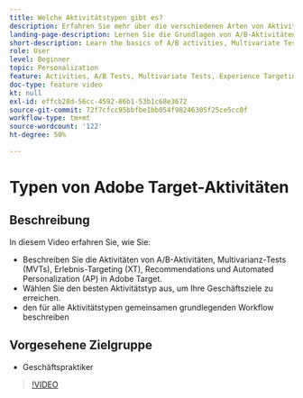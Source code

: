 ```yaml
---
title: Welche Aktivitätstypen gibt es?
description: Erfahren Sie mehr über die verschiedenen Arten von Aktivitäten in Adobe Target und wie diese zur Erreichung Ihrer Ziele beitragen können. Sehen Sie sich dieses Video mit Informationen zu den Grundlagen von A/B-Aktivitäten, multivariante Tests (MVTs), Recommendations sowie von Aktivitäten zu Experience Targeting (XT) und Automated Personalization (AP) an.
landing-page-description: Lernen Sie die Grundlagen von A/B-Aktivitäten, multivariaten Tests, Experience Targeting-Aktivitäten, Recommendations und Aktivitäten zu Automated Personalization kennen.
short-description: Learn the basics of A/B activities, Multivariate Tests, Experience Targeting activities, Recommendations, and Automated Personalization activities.
role: User
level: Beginner
topic: Personalization
feature: Activities, A/B Tests, Multivariate Tests, Experience Targeting, Recommendations, Automated Personalization, Visual Experience Composer (VEC)
doc-type: feature video
kt: null
exl-id: effcb28d-56cc-4592-86b1-53b1c68e3672
source-git-commit: 72f7cfcc95bbfbe1bb054f98246305f25ce5cc0f
workflow-type: tm+mt
source-wordcount: '122'
ht-degree: 50%

---
```


# Typen von Adobe Target-Aktivitäten

## Beschreibung

In diesem Video erfahren Sie, wie Sie:

* Beschreiben Sie die Aktivitäten von A/B-Aktivitäten, Multivarianz-Tests (MVTs), Erlebnis-Targeting (XT), Recommendations und Automated Personalization (AP) in Adobe Target.
* Wählen Sie den besten Aktivitätstyp aus, um Ihre Geschäftsziele zu erreichen.
* den für alle Aktivitätstypen gemeinsamen grundlegenden Workflow beschreiben

## Vorgesehene Zielgruppe

* Geschäftspraktiker

>[!VIDEO](https://video.tv.adobe.com/v/17386/?quality=12)
